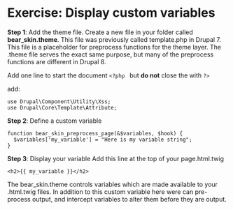 # Exercise: Display custom variables

**Step 1**: Add the theme file.
Create a new file in your folder called **bear_skin.theme**. This file was previously called template.php in Drupal 7.
This file is a placeholder for preprocess functions for the theme layer.
The .theme file serves the exact same purpose, but many of the preprocess functions are different in Drupal 8.


Add one line to start the document
```<?php ```
but **do not** close the with ```?>```

add:

```
use Drupal\Component\Utility\Xss;
use Drupal\Core\Template\Attribute;
```

**Step 2**: Define a custom variable

```
function bear_skin_preprocess_page(&$variables, $hook) {
  $variables['my_variable'] = "Here is my variable string";
}
```

**Step 3**: Display your variable
Add this line at the top of your page.html.twig

```<h2>{{ my_variable }}</h2>```

The bear_skin.theme controls variables which are made available to your .html.twig files. In addition to this custom variable here were can pre-process output, and intercept variables to alter them before they are output.